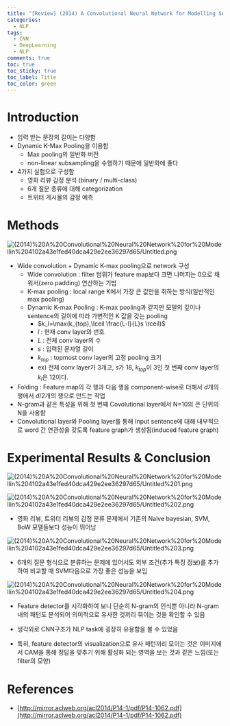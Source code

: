 ```yaml
---
title: "[Review] (2014) A Convolutional Neural Network for Modelling Sentences"
categories:
  - NLP
tags:
  - CNN
  - DeepLearning
  - NLP
comments: true
toc: true
toc_sticky: true
toc_label: Title
toc_color: green
---
```


# Introduction

- 입력 받는 문장의 길이는 다양함
- Dynamic K-Max Pooling을 이용함
    - Max pooling의 일반화 버전
    - non-linear subsampling을 수행하기 때문에 일반화에 좋다
- 4가지 실험으로 구성함
    - 영화 리뷰 감정 분석 (binary / multi-class)
    - 6개 질문 종류에 대해 categorization
    - 트위터 게시물의 감정 예측

# Methods

![(2014)%20A%20Convolutional%20Neural%20Network%20for%20Modellin%204102a43e1fed40dca429e2ee36297d65/Untitled.png]((2014)%20A%20Convolutional%20Neural%20Network%20for%20Modellin%204102a43e1fed40dca429e2ee36297d65/Untitled.png)

- Wide convolution + Dynamic K-max pooling으로 network 구성
    - Wide convolution : filter 범위가 feature map보다 크면 나머지는 0으로 채워서(zero padding) 연산하는 기법
    - K-max pooling : local range K에서 가장 큰 값만을 취하는 방식(일반적인 max pooling)
    - Dynamic K-max Pooling : K-max pooling과 같지만 모델의 깊이나 sentence의 길이에 따라 가변적인 K 값을 갖는 pooling
        - $k_l=\max(k_{top},\lceil \frac{L-l}{L}s \rceil)$
        - $l$ : 현재 conv layer의 번호
        - $L$ : 전체 conv layer의 수
        - $s$ : 입력된 문자열 길이
        - $k_{top}$ : topmost conv layer의 고정 pooling 크기
        - ex) 전체 conv layer가 3개고, $s$가 18, $k_{top}$이 3인 첫 번째 conv layer의 $k_l$은 12이다.
- Folding : Feature map의 각 행과 다음 행을 component-wise로 더해서 $d$개의 행에서 $d/2$개의 행으로 만드는 작업
- N-gram과 같은 특성을 위해 첫 번째 Covolutional layer에서 N=10의 큰 단위의 N을 사용함
- Convolutional layer와 Pooling layer를 통해 Input sentence에 대해 내부적으로 word 간 연관성을 갖도록 feature graph가 생성됨(induced feature graph)

# Experimental Results & Conclusion

![(2014)%20A%20Convolutional%20Neural%20Network%20for%20Modellin%204102a43e1fed40dca429e2ee36297d65/Untitled%201.png]((2014)%20A%20Convolutional%20Neural%20Network%20for%20Modellin%204102a43e1fed40dca429e2ee36297d65/Untitled%201.png)

![(2014)%20A%20Convolutional%20Neural%20Network%20for%20Modellin%204102a43e1fed40dca429e2ee36297d65/Untitled%202.png]((2014)%20A%20Convolutional%20Neural%20Network%20for%20Modellin%204102a43e1fed40dca429e2ee36297d65/Untitled%202.png)

- 영화 리뷰, 트위터 리뷰의 감정 분류 문제에서 기존의 Naive bayesian, SVM, BoW 모델들보다 성능이 뛰어남

![(2014)%20A%20Convolutional%20Neural%20Network%20for%20Modellin%204102a43e1fed40dca429e2ee36297d65/Untitled%203.png]((2014)%20A%20Convolutional%20Neural%20Network%20for%20Modellin%204102a43e1fed40dca429e2ee36297d65/Untitled%203.png)

- 6개의 질문 형식으로 분류하는 문제에 있어서도 외부 조건(추가 특징 정보)를 추가하여 비교할 때 SVM다음으로 가장 좋은 성능을 보임

![(2014)%20A%20Convolutional%20Neural%20Network%20for%20Modellin%204102a43e1fed40dca429e2ee36297d65/Untitled%204.png]((2014)%20A%20Convolutional%20Neural%20Network%20for%20Modellin%204102a43e1fed40dca429e2ee36297d65/Untitled%204.png)

- Feature detector를 시각화하여 보니 단순히 N-gram의 인식뿐 아니라 N-gram 내의 패턴도 분석되어 의미적으로 유사한 것끼리 묶이는 것을 확인할 수 있음

- 생각외로 CNN구조가 NLP task에 굉장히 유용함을 볼 수 있었음
- 특히, feature detector의 visualization으로 유사 패턴끼리 모이는 것은 이미지에서 CAM을 통해 정답을 맞추기 위해 활성화 되는 영역을 보는 것과 같은 느낌(또는 filter의 모양)

# References

- [http://mirror.aclweb.org/acl2014/P14-1/pdf/P14-1062.pdf](http://mirror.aclweb.org/acl2014/P14-1/pdf/P14-1062.pdf)